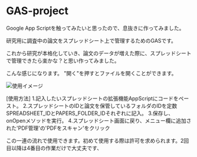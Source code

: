 # GAS-project

Google App Scriptを触ってみたいと思ったので、息抜きに作ってみました。

研究用に調査中の論文をスプレッドシート上で管理するためのGASです。

これから研究が本格化していき、論文のデータが増えた際に、スプレッドシートで管理できたら楽かな？と思い作ってみました。

こんな感じになります。
"開く"を押すとファイルを開くことができます。

![使用イメージ](images/GASイメージ.png)

[使用方法]
1.記入したいスプレッドシートの拡張機能AppScriptにコードをペースト。
2.スプレッドシートのIDと論文を保管しているフォルダのIDを定数SPREADSHEET_IDとPAPERS_FOLDER_IDそれぞれに記入。
3.保存し、onOpenメソッドを実行。
4.スプレッドシート画面に戻り、メニュー欄に追加された'PDF管理'の'PDFをスキャン'をクリック

この一連の流れで使用できます。初めて使用する際は許可を求められます。2回目以降は4番目の作業だけで大丈夫です、
